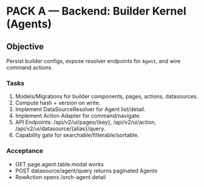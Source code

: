 # PACK A — Backend: Builder Kernel (Agents)

## Objective
Persist builder configs, expose resolver endpoints for `Agent`, and wire command actions.

### Tasks
1. Models/Migrations for builder components, pages, actions, datasources.
2. Compute hash + version on write.
3. Implement DataSourceResolver for Agent list/detail.
4. Implement Action Adapter for command/navigate.
5. API Endpoints: /api/v2/ui/pages/{key}, /api/v2/ui/action, /api/v2/ui/datasource/{alias}/query.
6. Capability gate for searchable/filterable/sortable.

### Acceptance
- GET page.agent.table.modal works
- POST datasource/agent/query returns paginated Agents
- RowAction opens /orch-agent detail
